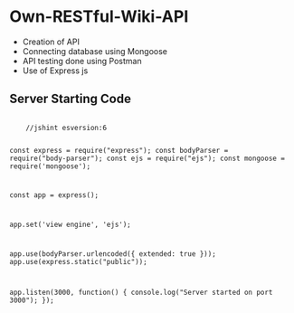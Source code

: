 # Own-RESTful-Wiki-API
<ul>
<li>Creation of API</li>
  <li>Connecting database using Mongoose</li>
  <li>API testing done using Postman</li>
  <li>Use of Express js</li>
  </ul>


  <h2> Server Starting Code </h2>
  <code>
    //jshint esversion:6

const express = require("express");
const bodyParser = require("body-parser");
const ejs = require("ejs");
const mongoose = require('mongoose');

const app = express();

app.set('view engine', 'ejs');

app.use(bodyParser.urlencoded({
  extended: true
}));
app.use(express.static("public"));

app.listen(3000, function() {
  console.log("Server started on port 3000");
});
</code>
